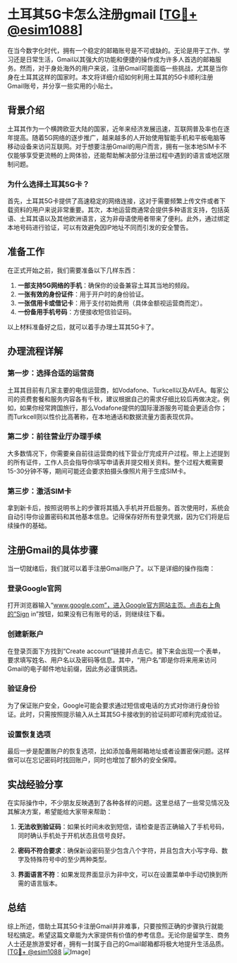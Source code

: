 # 土耳其5G卡怎么注册gmail [[TG💪+ @esim1088](https://t.me/s/esim1088)]

在当今数字化时代，拥有一个稳定的邮箱账号是不可或缺的。无论是用于工作、学习还是日常生活，Gmail以其强大的功能和便捷的操作成为许多人首选的邮箱服务。然而，对于身处海外的用户来说，注册Gmail可能面临一些挑战，尤其是当你身在土耳其这样的国家时。本文将详细介绍如何利用土耳其的5G卡顺利注册Gmail账号，并分享一些实用的小贴士。

## 背景介绍

土耳其作为一个横跨欧亚大陆的国家，近年来经济发展迅速，互联网普及率也在逐年提高。随着5G网络的逐步推广，越来越多的人开始使用智能手机和平板电脑等移动设备来访问互联网。对于想要注册Gmail的用户而言，拥有一张本地SIM卡不仅能够享受更流畅的上网体验，还能帮助解决部分注册过程中遇到的语言或地区限制问题。

### 为什么选择土耳其5G卡？

首先，土耳其5G卡提供了高速稳定的网络连接，这对于需要频繁上传文件或者下载资料的用户来说非常重要。其次，本地运营商通常会提供多种语言支持，包括英语、土耳其语以及其他欧洲语言，这为非母语使用者带来了便利。此外，通过绑定本地号码进行验证，可以有效避免因IP地址不同而引发的安全警告。

## 准备工作

在正式开始之前，我们需要准备以下几样东西：

1. **一部支持5G网络的手机**：确保你的设备兼容土耳其当地的频段。
2. **一张有效的身份证件**：用于开户时的身份验证。
3. **一张信用卡或借记卡**：用于支付初始费用（具体金额视运营商而定）。
4. **一份备用手机号码**：方便接收短信验证码。

以上材料准备好之后，就可以着手办理土耳其5G卡了。

## 办理流程详解

### 第一步：选择合适的运营商

土耳其目前有几家主要的电信运营商，如Vodafone、Turkcell以及AVEA。每家公司的资费套餐和服务内容各有千秋，建议根据自己的需求仔细比较后再做决定。例如，如果你经常跨国旅行，那么Vodafone提供的国际漫游服务可能会更适合你；而Turkcell则以性价比高著称，在本地通话和数据流量方面表现优异。

### 第二步：前往营业厅办理手续

大多数情况下，你需要亲自前往运营商的线下营业厅完成开户过程。带上上述提到的所有证件，工作人员会指导你填写申请表并提交相关资料。整个过程大概需要15-30分钟不等，期间可能还会要求拍摄头像照片用于生成SIM卡。

### 第三步：激活SIM卡

拿到新卡后，按照说明书上的步骤将其插入手机并开启服务。首次使用时，系统会自动引导你设置密码和其他基本信息。记得保存好所有登录凭据，因为它们将是后续操作的基础。

## 注册Gmail的具体步骤

当一切就绪后，我们就可以着手注册Gmail账户了。以下是详细的操作指南：

### 登录Google官网

打开浏览器输入“www.google.com”，进入Google官方网站主页。点击右上角的“Sign in”按钮，如果没有已有账号的话，则继续往下看。

### 创建新账户

在登录页面下方找到“Create account”链接并点击它。接下来会出现一个表单，要求填写姓名、用户名以及密码等信息。其中，“用户名”即是你将来用来访问Gmail的电子邮件地址前缀，因此务必谨慎挑选。

### 验证身份

为了保证账户安全，Google可能会要求通过短信或电话的方式对你进行身份验证。此时，只需按照提示输入从土耳其5G卡接收到的验证码即可顺利完成验证。

### 设置恢复选项

最后一步是配置账户的恢复选项，比如添加备用邮箱地址或者设置密保问题。这样做可以在忘记密码时找回账户，同时也增加了额外的安全保障。

## 实战经验分享

在实际操作中，不少朋友反映遇到了各种各样的问题。这里总结了一些常见情况及其解决方案，希望能给大家带来帮助：

1. **无法收到验证码**：如果长时间未收到短信，请检查是否正确输入了手机号码，同时确认手机处于开机状态且信号良好。
   
2. **密码不符合要求**：确保新设密码至少包含八个字符，并且包含大小写字母、数字及特殊符号中的至少两种类型。

3. **界面语言不符**：如果发现界面显示为非中文，可以在设置菜单中手动切换到所需的语言版本。

## 总结

综上所述，借助土耳其5G卡注册Gmail并非难事，只要按照正确的步骤执行就能轻松搞定。希望这篇文章能为大家提供有价值的参考信息。无论你是留学生、商务人士还是旅游爱好者，拥有一封属于自己的Gmail邮箱都将极大地提升生活品质。[[TG💪+ @esim1088](https://t.me/s/esim1088) ![Image](https://i.postimg.cc/4NQfJmqS/Snipaste-2025-05-13-00-14-12.png)]